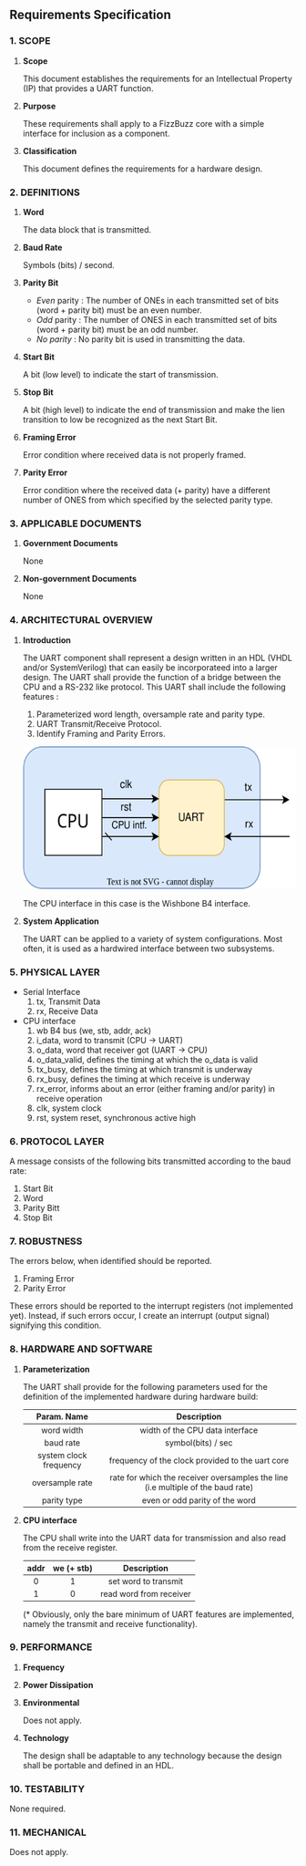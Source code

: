 
## Requirements Specification


### 1. SCOPE

1. **Scope**

   This document establishes the requirements for an Intellectual Property (IP) that provides a UART function.
1. **Purpose**
 
   These requirements shall apply to a FizzBuzz core with a simple interface for inclusion as a component.
1. **Classification**
    
   This document defines the requirements for a hardware design.


### 2. DEFINITIONS

1. **Word**

   The data block that is transmitted.
2. **Baud Rate**
   
   Symbols (bits) / second.
3. **Parity Bit** 
	* *Even* parity : The number of ONEs in each transmitted set of bits (word + parity bit) must be an even number.
	* *Odd* parity : The number of ONES in each transmitted set of bits (word + parity bit) must be an odd number.
	* *No parity* : No parity bit is used in transmitting the data.

1. **Start Bit**

   A bit (low level) to indicate the start of transmission.
1. **Stop Bit**

   A bit (high level) to indicate the end of transmission and make the lien transition to low be recognized as the next Start Bit.
1. **Framing Error**

   Error condition where received data is not properly framed.
1. **Parity Error** 

   Error condition where the received data (+ parity) have a different number of ONES from which specified by the selected parity type.
   

### 3. APPLICABLE DOCUMENTS 

1. **Government Documents**

   None
1. **Non-government Documents**

   None


### 4. ARCHITECTURAL OVERVIEW

1. **Introduction**

   The UART component shall represent a design written in an HDL (VHDL and/or SystemVerilog) that can easily be        incorporateed into a larger design. The UART shall provide the function of a bridge between the CPU and a RS-232    like protocol. This UART shall include the following features : 
     1. Parameterized word length, oversample rate and parity type.
     1. UART Transmit/Receive Protocol.
     1. Identify Framing and Parity Errors.
   <p align="center">
     <img src="https://github.com/npatsiatzis/uart/blob/main/docs/img/uart_core.drawio.svg" width = "500" height =    "250" />
   </p>
   The CPU interface in this case is the Wishbone B4 interface.

1. **System Application**
   
    The UART can be applied to a variety of system configurations. Most often, it is used as a hardwired interface between two subsystems.

### 5. PHYSICAL LAYER

* Serial Interface
    1. tx, Transmit Data
    2. rx, Receive Data
* CPU interface
    1. wb B4 bus (we, stb, addr, ack)
    5. i_data, word to transmit (CPU -> UART)
    6. o_data, word that receiver got (UART -> CPU)
    7. o_data_valid, defines the timing at which the o_data is valid
    8. tx_busy, defines the timing at which transmit is underway
    9. rx_busy, defines the timing at which receive is underway
    10. rx_error, informs about an error (either framing and/or parity) in receive operation
    7. clk, system clock
    8. rst, system reset, synchronous active high

### 6. PROTOCOL LAYER

A message consists of the following bits transmitted according to the baud rate:
   
1. Start Bit
2. Word
3. Parity Bitt
4. Stop Bit 

### 7. ROBUSTNESS

The errors below, when identified should be reported.
1. Framing Error
2. Parity Error

These errors should be reported to the interrupt registers (not implemented yet). Instead, if such errors occur, I create an interrupt (output signal) signifying this condition.

### 8. HARDWARE AND SOFTWARE

1. **Parameterization**

   The UART shall provide for the following parameters used for the definition of the implemented hardware during hardware build:

   | Param. Name | Description |
   | :------: | :------: |
   | word width | width of the CPU data interface |
   | baud rate | symbol(bits) / sec |
   | system clock frequency | frequency of the clock provided to the uart core |
   | oversample rate | rate for which the receiver oversamples the line (i.e multiple of the baud rate) |
   | parity type | even or odd parity of the word 

1. **CPU interface**

   The CPU shall write into the UART data for transmission and also read from the receive register.

   | addr | we (+ stb) | Description |
   | :------: | :------: | :------: | 
   | 0 | 1 | set word to transmit |
   | 1 | 0 | read word from receiver |

   (* Obviously, only the bare minimum of UART features are implemented, namely the transmit and receive   functionality).

### 9. PERFORMANCE

1. **Frequency**
1. **Power Dissipation**
1. **Environmental**
 
   Does not apply.
1. **Technology**

   The design shall be adaptable to any technology because the design shall be portable and defined in an HDL.

### 10. TESTABILITY
None required.

### 11. MECHANICAL
Does not apply.
